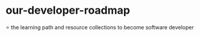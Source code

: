 # our-developer-roadmap
:star: the learning path and resource collections to become software developer
